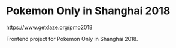 # Pokemon Only in Shanghai 2018

https://www.getdaze.org/pmo2018

Frontend project for Pokemon Only in Shanghai 2018.
